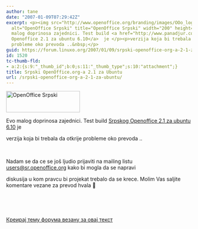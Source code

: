 ```yaml
---
author: tane
date: "2007-01-09T07:29:42Z"
excerpt: <p><img src="http://www.openoffice.org/branding/images/OOo_logo_snowing.gif"
  alt="OpenOffice Srpski" title="OpenOffice Srpski" width="200" height="58" /> </p><p>Evo
  malog doprinosa zajednici. Test build <a href="http://www.panadjur.com/ooo/" target="_parent">Srpskog
  Openoffice 2.1 za ubuntu 6.10</a>  je </p><p>verzija koja bi trebala da otkrije
  probleme oko prevoda ..&nbsp;</p>
guid: https://forum.linuxo.org/2007/01/09/srpski-openoffice-org-a-2-1-za-ubuntu/
id: 1520
tc-thumb-fld:
- a:2:{s:9:"_thumb_id";b:0;s:11:"_thumb_type";s:10:"attachment";}
title: Srpski OpenOffice.org-a 2.1 za Ubuntu
url: /srpski-openoffice-org-a-2-1-za-ubuntu/
---
```

<img src="http://www.openoffice.org/branding/images/OOo_logo_snowing.gif" alt="OpenOffice Srpski" title="OpenOffice Srpski" width="200" height="58" /> 

Evo malog doprinosa zajednici. Test build <a href="http://www.panadjur.com/ooo/" target="_parent">Srpskog Openoffice 2.1 za ubuntu 6.10</a> je 

verzija koja bi trebala da otkrije probleme oko prevoda ..&nbsp;

<!--break-->

&nbsp;

Nadam se da ce se jo&scaron; ljudio prijaviti na mailing listu&nbsp; users@sr.openoffice.org kako bi mogla da se napravi 

diskusija u kom pravcu bi projekat trebalo da se krece. Molim Vas saljite komentare vezane za prevod hvala 🙂 

&nbsp;

&nbsp;

[Креирај тему форума везану за овај текст](https://linuxo.org/nova-tema-na-forumu/?se_pid=1520)